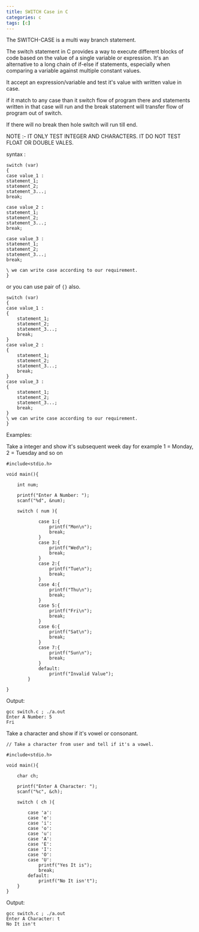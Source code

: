 ```yaml
---
title: SWITCH Case in C
categories: c
tags: [c]
---
```



The SWITCH-CASE is a multi way branch statement.

The switch statement in C provides a way to execute different blocks of code based on the value of a single variable or expression. It's an alternative to a long chain of if-else if statements, especially when comparing a variable against multiple constant values.

It accept an expression/variable and test it's value with written value in case.

if it match to any case than it switch flow of program there and statements written in that case will run and the break statement will transfer flow of program out of switch.

If there will no break then hole switch will run till end.

NOTE :- IT ONLY TEST INTEGER AND CHARACTERS. IT DO NOT TEST FLOAT OR DOUBLE VALES.

syntax :
```
switch (var)
{
case value_1 :
statement_1;
statement_2;
statement_3...;
break;

case value_2 :
statement_1;
statement_2;
statement_3...;
break;

case value_3 :
statement_1;
statement_2;
statement_3...;
break;

\ we can write case according to our requirement.
}
```

or you can use pair of `{}` also.

```
switch (var)
{
case value_1 :
{
    statement_1;
    statement_2;
    statement_3...;
    break;
}
case value_2 :
{
    statement_1;
    statement_2;
    statement_3...;
    break;
}
case value_3 :
{
    statement_1;
    statement_2;
    statement_3...;
    break;
}
\ we can write case according to our requirement.
}
```


Examples:

Take a integer and show it's subsequent week day for example 1 = Monday, 2 = Tuesday and so on

```
#include<stdio.h>

void main(){
    
    int num;

    printf("Enter A Number: ");
    scanf("%d", &num);
    
    switch ( num ){
            
            case 1:{
                printf("Mon\n");
                break;
            }
            case 3:{
                printf("Wed\n");
                break;
            }
            case 2:{
                printf("Tue\n");
                break;
            }
            case 4:{
                printf("Thu\n");
                break;
            }
            case 5:{
                printf("Fri\n");
                break;
            }
            case 6:{
                printf("Sat\n");
                break;
            }
            case 7:{
                printf("Sun\n");
                break;
            }
            default:
                printf("Invalid Value");
        }
    
}
```

Output:

```
gcc switch.c ; ./a.out 
Enter A Number: 5
Fri
```

Take a character and show if it's vowel or consonant.

```
// Take a character from user and tell if it's a vowel.

#include<stdio.h>

void main(){
    
    char ch;

    printf("Enter A Character: ");
    scanf("%c", &ch);

    switch ( ch ){

        case 'a':
        case 'e':
        case 'i':
        case 'o':
        case 'u':
        case 'A':
        case 'E':
        case 'I':
        case 'O':
        case 'U':
            printf("Yes It is");
            break;
        default:
            printf("No It isn't");
    }
}
```

Output:
```
gcc switch.c ; ./a.out 
Enter A Character: t
No It isn't
```
